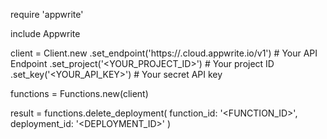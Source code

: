 require 'appwrite'

include Appwrite

client = Client.new
    .set_endpoint('https://<REGION>.cloud.appwrite.io/v1') # Your API Endpoint
    .set_project('<YOUR_PROJECT_ID>') # Your project ID
    .set_key('<YOUR_API_KEY>') # Your secret API key

functions = Functions.new(client)

result = functions.delete_deployment(
    function_id: '<FUNCTION_ID>',
    deployment_id: '<DEPLOYMENT_ID>'
)

